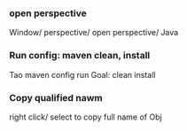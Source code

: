 ### open perspective

Window/ perspective/ open perspective/ Java

### Run config: maven clean, install

Tao maven config run
Goal: clean install

### Copy qualified nawm

right click/ select to copy full name of Obj
